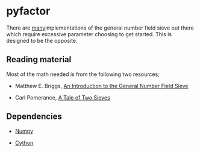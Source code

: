 pyfactor
=======

There are [many](http://en.wikipedia.org/wiki/General_number_field_sieve#Implementations)implementations of the general number field sieve out there which require excessive parameter choosing to get started. This is designed to be the opposite.


Reading material 
----------------

Most of the math needed is from the following two resources;

- Matthew E. Briggs, [An Introduction to the General Number Field Sieve](http://scholar.lib.vt.edu/theses/public/etd-32298-93111/materials/etd.pdf)

- Carl Pomerance, [A Tale of Two Sieves](http://www.ams.org/notices/199612/pomerance.pdf)


Dependencies
------------

- [Numpy](http://www.numpy.org/)

- [Cython](http://cython.org/)



